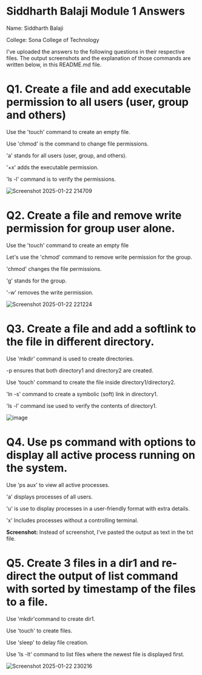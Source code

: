 # Siddharth Balaji Module 1 Answers

Name: Siddharth Balaji

College: Sona College of Technology

I've uploaded the answers to the following questions in their respective files. The output screenshots and 
the explanation of those commands are written below, in this README.md file.

# Q1. Create a file and add executable permission to all users (user, group and others)

Use the 'touch' command to create an empty file.

Use 'chmod' is the command to change file permissions.

'a' stands for all users (user, group, and others).

'+x' adds the executable permission.

'ls -l' command is to verify the permissions.


![Screenshot 2025-01-22 214709](https://github.com/user-attachments/assets/1a29ca55-311c-49c3-aeff-ffdf1ef77504)




# Q2. Create a file and remove write permission for group user alone.

Use the 'touch' command to create an empty file

Let's use the 'chmod' command to remove write permission for the group.

'chmod' changes the file permissions.

'g' stands for the group.

'-w' removes the write permission.


![Screenshot 2025-01-22 221224](https://github.com/user-attachments/assets/bf3a09c9-dfe7-4593-80c4-a0b3baaa33b0)




# Q3. Create a file and add a softlink to the file in different directory.

Use 'mkdir' command is used to create directories.

-p ensures that both directory1 and directory2 are created.

Use 'touch' command to create the file inside directory1/directory2.

'ln -s' command to create a symbolic (soft) link in directory1.

'ls -l' command ise used to verify the contents of directory1.

![image](https://github.com/user-attachments/assets/b14f9f5e-4caf-4676-9d52-17af4a5c0cb4)




# Q4. Use ps command with options to display all active process running on the system.

Use 'ps aux' to view all active processes.

'a' displays processes of all users.

'u' is use to display processes in a user-friendly format with extra details.

'x' Includes processes without a controlling terminal.

**Screenshot:** Instead of screenshot, I've pasted the output as text in the txt file.




# Q5. Create 3 files in a dir1 and re-direct the output of list command with sorted by timestamp of the files to a file.

Use 'mkdir'command to create dir1.

Use 'touch' to create files.

Use 'sleep' to delay file creation.

Use 'ls -lt' command to list files where the newest file is displayed first.

![Screenshot 2025-01-22 230216](https://github.com/user-attachments/assets/4506a5dd-d9b6-4c3c-a2bf-89680b59226a)

